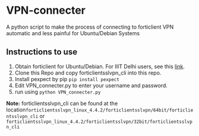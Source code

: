 # VPN-connecter
A python script to make the process of connecting to forticlient VPN automatic and less painful for Ubuntu/Debian Systems

## Instructions to use
1. Obtain forticlient for Ubuntu/Debian. For IIIT Delhi users, see this [link](http://it.iiitd.edu.in/VPN.pdf).
2. Clone this Repo and copy forticlientsslvpn_cli into this repo.
3. Install pexpect by pip  `pip install pexpect    `
4. Edit VPN_connecter.py to enter your username and password.
5. run using `python VPN_connecter.py `

**Note:** forticlientsslvpn_cli can be found at the location`forticlientsslvpn_linux_4.4.2/forticlientsslvpn/64bit/forticlientsslvpn_cli` or `forticlientsslvpn_linux_4.4.2/forticlientsslvpn/32bit/forticlientsslvpn_cli`
